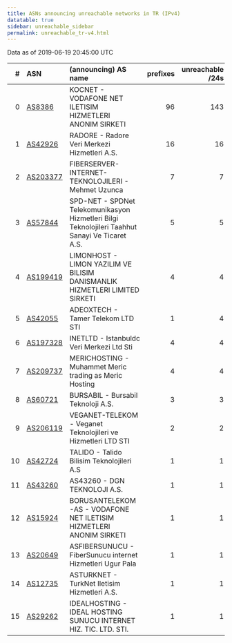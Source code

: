 ```yaml
---
title: ASNs announcing unreachable networks in TR (IPv4)
datatable: true
sidebar: unreachable_sidebar
permalink: unreachable_tr-v4.html
---
```


Data as of 2019-06-19 20:45:00 UTC


<div class="datatable-begin"></div>

|   # | ASN                                      | (announcing) AS name                                                                            |   prefixes |   unreachable /24s |
|----:|:-----------------------------------------|:------------------------------------------------------------------------------------------------|-----------:|-------------------:|
|   0 | [AS8386](unreachable_AS8386-v4.html)     | KOCNET - VODAFONE NET ILETISIM HIZMETLERI ANONIM SIRKETI                                        |         96 |                143 |
|   1 | [AS42926](unreachable_AS42926-v4.html)   | RADORE - Radore Veri Merkezi Hizmetleri A.S.                                                    |         16 |                 16 |
|   2 | [AS203377](unreachable_AS203377-v4.html) | FIBERSERVER-INTERNET-TEKNOLOJILERI - Mehmet Uzunca                                              |          7 |                  7 |
|   3 | [AS57844](unreachable_AS57844-v4.html)   | SPD-NET - SPDNet Telekomunikasyon Hizmetleri Bilgi Teknolojileri Taahhut Sanayi Ve Ticaret A.S. |          5 |                  5 |
|   4 | [AS199419](unreachable_AS199419-v4.html) | LIMONHOST - LIMON YAZILIM VE BILISIM DANISMANLIK HIZMETLERI LIMITED SIRKETI                     |          4 |                  4 |
|   5 | [AS42055](unreachable_AS42055-v4.html)   | ADEOXTECH - Tamer Telekom LTD STI                                                               |          1 |                  4 |
|   6 | [AS197328](unreachable_AS197328-v4.html) | INETLTD - Istanbuldc Veri Merkezi Ltd Sti                                                       |          4 |                  4 |
|   7 | [AS209737](unreachable_AS209737-v4.html) | MERICHOSTING - Muhammet Meric trading as Meric Hosting                                          |          4 |                  4 |
|   8 | [AS60721](unreachable_AS60721-v4.html)   | BURSABIL - Bursabil Teknoloji A.S.                                                              |          3 |                  3 |
|   9 | [AS206119](unreachable_AS206119-v4.html) | VEGANET-TELEKOM - Veganet Teknolojileri ve Hizmetleri LTD STI                                   |          2 |                  2 |
|  10 | [AS42724](unreachable_AS42724-v4.html)   | TALIDO - Talido Bilisim Teknolojileri A.S                                                       |          1 |                  1 |
|  11 | [AS43260](unreachable_AS43260-v4.html)   | AS43260 - DGN TEKNOLOJI A.S.                                                                    |          1 |                  1 |
|  12 | [AS15924](unreachable_AS15924-v4.html)   | BORUSANTELEKOM-AS - VODAFONE NET ILETISIM HIZMETLERI ANONIM SIRKETI                             |          1 |                  1 |
|  13 | [AS20649](unreachable_AS20649-v4.html)   | ASFIBERSUNUCU - FiberSunucu internet Hizmetleri Ugur Pala                                       |          1 |                  1 |
|  14 | [AS12735](unreachable_AS12735-v4.html)   | ASTURKNET - TurkNet Iletisim Hizmetleri A.S.                                                    |          1 |                  1 |
|  15 | [AS29262](unreachable_AS29262-v4.html)   | IDEALHOSTING - IDEAL HOSTING SUNUCU INTERNET HIZ. TIC. LTD. STI.                                |          1 |                  1 |

<div class="datatable-end"></div>